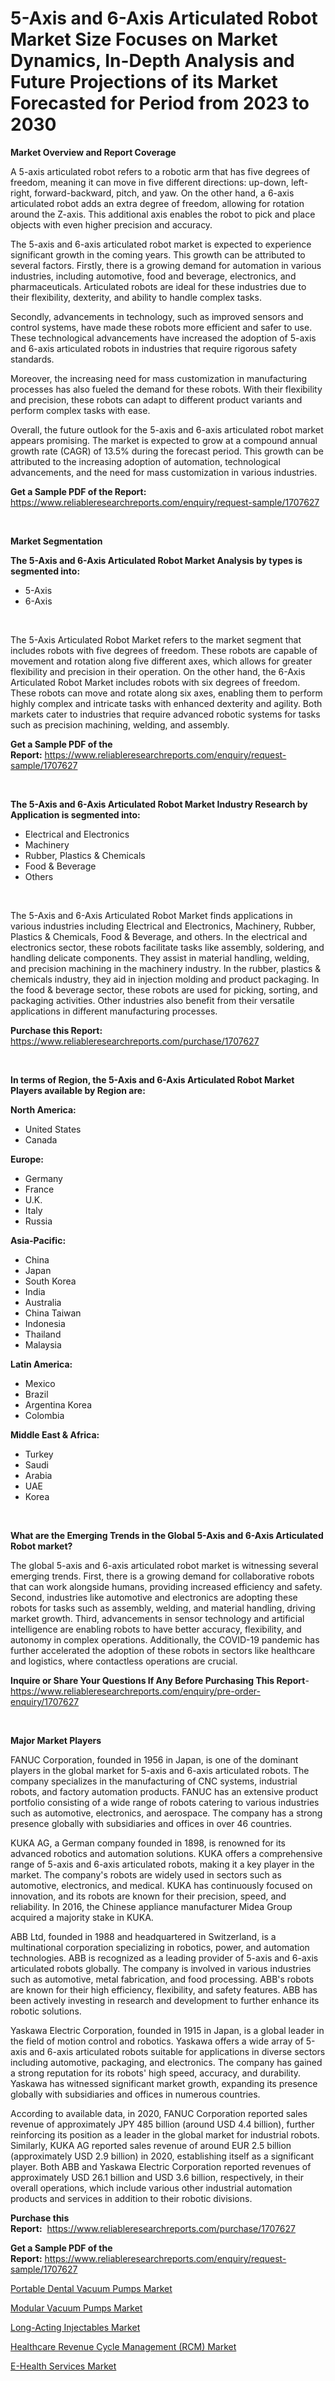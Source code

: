 <p><h1>5-Axis and 6-Axis Articulated Robot Market Size Focuses on Market Dynamics, In-Depth Analysis and Future Projections of its Market Forecasted for Period from 2023 to 2030</h1></p><p><strong>Market Overview and Report Coverage</strong></p>
<p><p>A 5-axis articulated robot refers to a robotic arm that has five degrees of freedom, meaning it can move in five different directions: up-down, left-right, forward-backward, pitch, and yaw. On the other hand, a 6-axis articulated robot adds an extra degree of freedom, allowing for rotation around the Z-axis. This additional axis enables the robot to pick and place objects with even higher precision and accuracy.</p><p>The 5-axis and 6-axis articulated robot market is expected to experience significant growth in the coming years. This growth can be attributed to several factors. Firstly, there is a growing demand for automation in various industries, including automotive, food and beverage, electronics, and pharmaceuticals. Articulated robots are ideal for these industries due to their flexibility, dexterity, and ability to handle complex tasks.</p><p>Secondly, advancements in technology, such as improved sensors and control systems, have made these robots more efficient and safer to use. These technological advancements have increased the adoption of 5-axis and 6-axis articulated robots in industries that require rigorous safety standards.</p><p>Moreover, the increasing need for mass customization in manufacturing processes has also fueled the demand for these robots. With their flexibility and precision, these robots can adapt to different product variants and perform complex tasks with ease.</p><p>Overall, the future outlook for the 5-axis and 6-axis articulated robot market appears promising. The market is expected to grow at a compound annual growth rate (CAGR) of 13.5% during the forecast period. This growth can be attributed to the increasing adoption of automation, technological advancements, and the need for mass customization in various industries.</p></p>
<p><strong>Get a Sample PDF of the Report:</strong> <a href="https://www.reliableresearchreports.com/enquiry/request-sample/1707627">https://www.reliableresearchreports.com/enquiry/request-sample/1707627</a></p>
<p>&nbsp;</p>
<p><strong>Market Segmentation</strong></p>
<p><strong>The 5-Axis and 6-Axis Articulated Robot Market Analysis by types is segmented into:</strong></p>
<p><ul><li>5-Axis</li><li>6-Axis</li></ul></p>
<p>&nbsp;</p>
<p><p>The 5-Axis Articulated Robot Market refers to the market segment that includes robots with five degrees of freedom. These robots are capable of movement and rotation along five different axes, which allows for greater flexibility and precision in their operation. On the other hand, the 6-Axis Articulated Robot Market includes robots with six degrees of freedom. These robots can move and rotate along six axes, enabling them to perform highly complex and intricate tasks with enhanced dexterity and agility. Both markets cater to industries that require advanced robotic systems for tasks such as precision machining, welding, and assembly.</p></p>
<p><strong>Get a Sample PDF of the Report:</strong>&nbsp;<a href="https://www.reliableresearchreports.com/enquiry/request-sample/1707627">https://www.reliableresearchreports.com/enquiry/request-sample/1707627</a></p>
<p>&nbsp;</p>
<p><strong>The 5-Axis and 6-Axis Articulated Robot Market Industry Research by Application is segmented into:</strong></p>
<p><ul><li>Electrical and Electronics</li><li>Machinery</li><li>Rubber, Plastics & Chemicals</li><li>Food & Beverage</li><li>Others</li></ul></p>
<p>&nbsp;</p>
<p><p>The 5-Axis and 6-Axis Articulated Robot Market finds applications in various industries including Electrical and Electronics, Machinery, Rubber, Plastics & Chemicals, Food & Beverage, and others. In the electrical and electronics sector, these robots facilitate tasks like assembly, soldering, and handling delicate components. They assist in material handling, welding, and precision machining in the machinery industry. In the rubber, plastics & chemicals industry, they aid in injection molding and product packaging. In the food & beverage sector, these robots are used for picking, sorting, and packaging activities. Other industries also benefit from their versatile applications in different manufacturing processes.</p></p>
<p><strong>Purchase this Report:</strong>&nbsp; <a href="https://www.reliableresearchreports.com/purchase/1707627">https://www.reliableresearchreports.com/purchase/1707627</a></p>
<p>&nbsp;</p>
<p><strong>In terms of Region, the 5-Axis and 6-Axis Articulated Robot Market Players available by Region are:</strong></p>
<p>
    <p> <strong> North America: </strong>
        <ul>
            <li>United States</li>
            <li>Canada</li>
        </ul>
        </p> 
    <p> <strong> Europe: </strong>
        <ul>
            <li>Germany</li>
            <li>France</li>
            <li>U.K.</li>
            <li>Italy</li>
            <li>Russia</li>
        </ul>
        </p> 
    <p> <strong> Asia-Pacific: </strong>
        <ul>
            <li>China</li>
            <li>Japan</li>
            <li>South Korea</li>
            <li>India</li>
            <li>Australia</li>
            <li>China Taiwan</li>
            <li>Indonesia</li>
            <li>Thailand</li>
            <li>Malaysia</li>
        </ul>
        </p> 
    <p> <strong> Latin America: </strong>
        <ul>
            <li>Mexico</li>
            <li>Brazil</li>
            <li>Argentina Korea</li>
            <li>Colombia</li>
        </ul>
        </p> 
    <p> <strong> Middle East & Africa: </strong>
        <ul>
            <li>Turkey</li>
            <li>Saudi</li>
            <li>Arabia</li>
            <li>UAE</li>
            <li>Korea</li>
        </ul>
    </p>
    </p>
<p>&nbsp;</p>
<p><strong>What are the Emerging Trends in the Global 5-Axis and 6-Axis Articulated Robot market?</strong></p>
<p><p>The global 5-axis and 6-axis articulated robot market is witnessing several emerging trends. First, there is a growing demand for collaborative robots that can work alongside humans, providing increased efficiency and safety. Second, industries like automotive and electronics are adopting these robots for tasks such as assembly, welding, and material handling, driving market growth. Third, advancements in sensor technology and artificial intelligence are enabling robots to have better accuracy, flexibility, and autonomy in complex operations. Additionally, the COVID-19 pandemic has further accelerated the adoption of these robots in sectors like healthcare and logistics, where contactless operations are crucial.</p></p>
<p><strong>Inquire or Share Your Questions If Any Before Purchasing This Report</strong>- <a href="https://www.reliableresearchreports.com/enquiry/pre-order-enquiry/1707627">https://www.reliableresearchreports.com/enquiry/pre-order-enquiry/1707627</a></p>
<p>&nbsp;</p>
<p><strong>Major Market Players</strong></p>
<p><p>FANUC Corporation, founded in 1956 in Japan, is one of the dominant players in the global market for 5-axis and 6-axis articulated robots. The company specializes in the manufacturing of CNC systems, industrial robots, and factory automation products. FANUC has an extensive product portfolio consisting of a wide range of robots catering to various industries such as automotive, electronics, and aerospace. The company has a strong presence globally with subsidiaries and offices in over 46 countries.</p><p>KUKA AG, a German company founded in 1898, is renowned for its advanced robotics and automation solutions. KUKA offers a comprehensive range of 5-axis and 6-axis articulated robots, making it a key player in the market. The company's robots are widely used in sectors such as automotive, electronics, and medical. KUKA has continuously focused on innovation, and its robots are known for their precision, speed, and reliability. In 2016, the Chinese appliance manufacturer Midea Group acquired a majority stake in KUKA.</p><p>ABB Ltd, founded in 1988 and headquartered in Switzerland, is a multinational corporation specializing in robotics, power, and automation technologies. ABB is recognized as a leading provider of 5-axis and 6-axis articulated robots globally. The company is involved in various industries such as automotive, metal fabrication, and food processing. ABB's robots are known for their high efficiency, flexibility, and safety features. ABB has been actively investing in research and development to further enhance its robotic solutions.</p><p>Yaskawa Electric Corporation, founded in 1915 in Japan, is a global leader in the field of motion control and robotics. Yaskawa offers a wide array of 5-axis and 6-axis articulated robots suitable for applications in diverse sectors including automotive, packaging, and electronics. The company has gained a strong reputation for its robots' high speed, accuracy, and durability. Yaskawa has witnessed significant market growth, expanding its presence globally with subsidiaries and offices in numerous countries.</p><p>According to available data, in 2020, FANUC Corporation reported sales revenue of approximately JPY 485 billion (around USD 4.4 billion), further reinforcing its position as a leader in the global market for industrial robots. Similarly, KUKA AG reported sales revenue of around EUR 2.5 billion (approximately USD 2.9 billion) in 2020, establishing itself as a significant player. Both ABB and Yaskawa Electric Corporation reported revenues of approximately USD 26.1 billion and USD 3.6 billion, respectively, in their overall operations, which include various other industrial automation products and services in addition to their robotic divisions.</p></p>
<p><strong>Purchase this Report:</strong>&nbsp;&nbsp;<a href="https://www.reliableresearchreports.com/purchase/1707627">https://www.reliableresearchreports.com/purchase/1707627</a></p>
<p></p>
<p><strong>Get a Sample PDF of the Report:</strong>&nbsp;<a href="https://www.reliableresearchreports.com/enquiry/request-sample/1707627">https://www.reliableresearchreports.com/enquiry/request-sample/1707627</a></p>
<p><p><a href="https://medium.com/@dexterhayes2023/portable-dental-vacuum-pumps-market-focuses-on-market-share-size-and-projected-forecast-till-2030-82d79073255e">Portable Dental Vacuum Pumps Market</a></p><p><a href="https://medium.com/@alaynagrant2023/decoding-modular-vacuum-pumps-market-metrics-market-share-trends-and-growth-patterns-306c8c8fc911">Modular Vacuum Pumps Market</a></p><p><a href="https://www.linkedin.com/pulse/long-acting-injectables-market-share-amp-new-trends-analysis-report-hf4ne/">Long-Acting Injectables Market</a></p><p><a href="https://www.linkedin.com/pulse/healthcare-revenue-cycle-management-rcm-market-research-report-lfnce/">Healthcare Revenue Cycle Management (RCM) Market</a></p><p><a href="https://www.linkedin.com/pulse/e-health-services-market-size-growth-forecast-from-2023-2030-moj1e/">E-Health Services Market</a></p></p>